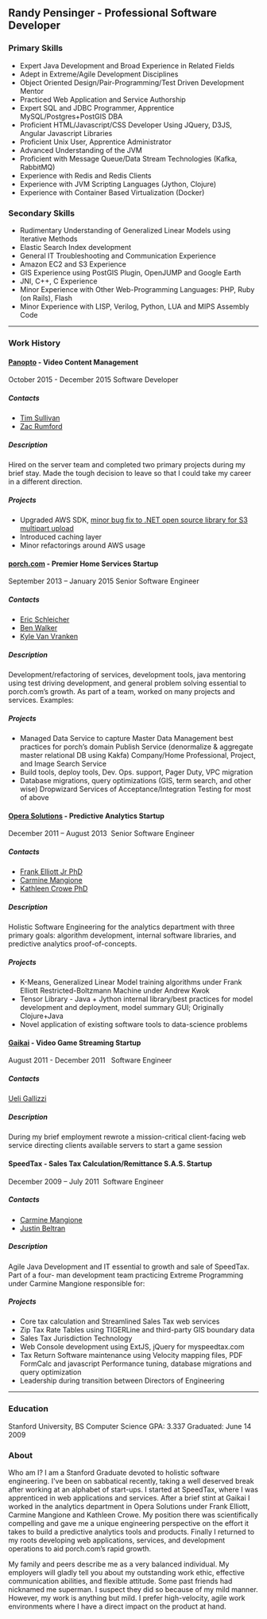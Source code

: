 ## Randy Pensinger - Professional Software Developer

### Primary Skills
* Expert Java Development and Broad Experience in Related Fields
* Adept in Extreme/Agile Development Disciplines
* Object Oriented Design/Pair-Programming/Test Driven Development Mentor
* Practiced Web Application and Service Authorship
* Expert SQL and JDBC Programmer, Apprentice MySQL/Postgres+PostGIS DBA
* Proficient HTML/Javascript/CSS Developer Using JQuery, D3JS, Angular Javascript Libraries
* Proficient Unix User, Apprentice Administrator
* Advanced Understanding of the JVM
* Proficient with Message Queue/Data Stream Technologies (Kafka, RabbitMQ)
* Experience with Redis and Redis Clients
* Experience with JVM Scripting Languages (Jython, Clojure)
* Experience with Container Based Virtualization (Docker)

### Secondary Skills
* Rudimentary Understanding of Generalized Linear Models using Iterative Methods
* Elastic Search Index development
* General IT Troubleshooting and Communication Experience
* Amazon EC2 and S3 Experience
* GIS Experience using PostGIS Plugin, OpenJUMP and Google Earth
* JNI, C++, C Experience
* Minor Experience with Other Web-Programming Languages: PHP, Ruby (on Rails), Flash
* Minor Experience with LISP, Verilog, Python, LUA and MIPS Assembly Code

<hr>

### Work History

#### [Panopto](http://panopto.com/) - Video Content Management
October 2015 - December 2015
Software Developer

##### Contacts
* [Tim Sullivan](https://www.linkedin.com/in/tim-sullivan-9104888)
* [Zac Rumford](https://www.linkedin.com/in/zac-rumford-0a001b29)

##### Description
Hired on the server team and completed two primary projects during my brief stay. Made the tough decision to leave so that I could take my career in a different direction.

##### Projects
* Upgraded AWS SDK, [minor bug fix to .NET open source library for S3 multipart upload](https://github.com/aws/aws-sdk-net/pull/264)
* Introduced caching layer
* Minor refactorings around AWS usage



#### [porch.com](https://www.linkedin.com/company/porch) - Premier Home Services Startup
September 2013 – January 2015
Senior Software Engineer

##### Contacts
* [Eric Schleicher](https://github.com/eric-schleicher)
* [Ben Walker](https://www.linkedin.com/pub/benjamin-walker/a/502/4a6)
* [Kyle Van Vranken](https://www.linkedin.com/in/kylevanvranken)

##### Description
Development/refactoring of services, development tools, java mentoring using test driving development, and general problem solving essential to porch.com’s growth.
As part of a team, worked on many projects and services. Examples:

##### Projects
* Managed Data Service to capture Master Data Management best practices for porch’s domain Publish Service (denormalize & aggregate master relational DB using Kakfa) Company/Home Professional, Project, and Image Search Service
* Build tools, deploy tools, Dev. Ops. support, Pager Duty, VPC migration
* Database migrations, query optimizations (GIS, term search, and other wise) Dropwizard Services of Acceptance/Integration Testing for most of above



#### [Opera Solutions](https://www.linkedin.com/company/opera-solutions) - Predictive Analytics Startup
December 2011 – August 2013 
Senior Software Engineer

##### Contacts
* [Frank Elliott Jr PhD](https://www.linkedin.com/pub/frank-elliott/2/ba0/490)
* [Carmine Mangione](https://www.linkedin.com/pub/carmine-mangione/0/531/657)
* [Kathleen Crowe PhD](https://www.linkedin.com/pub/kathleen-crowe/7/a70/100)

##### Description
Holistic Software Engineering for the analytics department with three primary goals: algorithm development, internal software libraries, and predictive analytics proof-of-concepts.

##### Projects
* K-Means, Generalized Linear Model training algorithms under Frank Elliott Restricted-Boltzmann Machine under Andrew Kwok
* Tensor Library - Java + Jython internal library/best practices for model development and deployment, model summary GUI; Originally Clojure+Java
* Novel application of existing software tools to data-science problems



#### [Gaikai](https://www.linkedin.com/company/gaikai) - Video Game Streaming Startup
August 2011 - December 2011   
Software Engineer

##### Contacts
[Ueli Gallizzi](https://www.linkedin.com/in/ugallizzi)

##### Description
During my brief employment rewrote a mission-critical client-facing web service directing clients available servers to start a game session 



#### SpeedTax - Sales Tax Calculation/Remittance S.A.S. Startup
December 2009 – July 2011 
Software Engineer

##### Contacts
* [Carmine Mangione](https://www.linkedin.com/pub/carmine-mangione/0/531/657)
* [Justin Beltran](https://www.linkedin.com/in/justinvbeltran)

##### Description
Agile Java Development and IT essential to growth and sale of SpeedTax. Part of a four- man development team practicing Extreme Programming under Carmine Mangione responsible for:

##### Projects
* Core tax calculation and Streamlined Sales Tax web services
* Zip Tax Rate Tables using TIGERLine and third-party GIS boundary data
* Sales Tax Jurisdiction Technology
* Web Console development using ExtJS, jQuery for myspeedtax.com
* Tax Return Software maintenance using Velocity mapping files, PDF FormCalc and javascript Performance tuning, database migrations and query optimization
* Leadership during transition between Directors of Engineering

<hr>

### Education
Stanford University, BS Computer Science
GPA: 3.337
Graduated: June 14 2009

### About

Who am I? I am a Stanford Graduate devoted to holistic software engineering.
I've been on sabbatical recently, taking a well deserved break after working at an alphabet of start-ups.
I started at SpeedTax, where I was apprenticed in web applications and services.
After a brief stint at Gaikai I worked in the analytics department in Opera Solutions under Frank Elliott, Carmine Mangione and Kathleen Crowe.
My position there was scientifically compelling and gave me a unique engineering perspective on the effort it takes to build a predictive analytics tools and products.
Finally I returned to my roots developing web applications, services, and development operations to aid porch.com’s rapid growth.

My family and peers describe me as a very balanced individual.
My employers will gladly tell you about my outstanding work ethic, effective communication abilities, and flexible attitude.
Some past friends had nicknamed me superman. I suspect they did so because of my mild manner.
However, my work is anything but mild. I prefer high-velocity, agile work environments where I have a direct impact on the product at hand.
